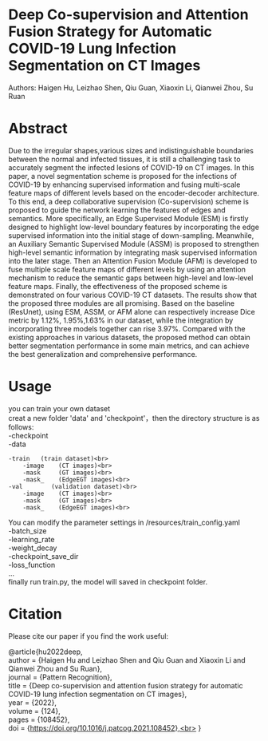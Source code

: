 # Deep Co-supervision and Attention Fusion Strategy for Automatic COVID-19 Lung Infection Segmentation on CT Images
Authors: Haigen Hu, Leizhao Shen, Qiu Guan, Xiaoxin Li, Qianwei Zhou, Su Ruan

# Abstract
Due to the irregular shapes,various sizes and indistinguishable boundaries between the normal and infected tissues, it is still a challenging task to accurately segment the infected lesions of COVID-19 on CT images. In this paper, a novel segmentation scheme is proposed for the infections of COVID-19 by enhancing supervised information and fusing multi-scale feature maps of different levels based on the encoder-decoder architecture. To this end, a deep collaborative supervision (Co-supervision) scheme is proposed to guide the network learning the features of edges and semantics. More specifically, an Edge Supervised Module (ESM) is firstly designed to highlight low-level boundary features by incorporating the edge supervised information into the initial stage of down-sampling. Meanwhile, an Auxiliary Semantic Supervised Module (ASSM) is proposed to strengthen high-level semantic information by integrating mask supervised information into the later stage. Then an Attention Fusion Module (AFM) is developed to fuse multiple scale feature maps of different levels by using an attention mechanism to reduce the semantic gaps between high-level and low-level feature maps. Finally, the effectiveness of the proposed scheme is demonstrated on four various COVID-19 CT datasets. The results show that the proposed three modules are all promising. Based on the baseline (ResUnet), using ESM, ASSM, or AFM alone can respectively increase Dice metric by 1.12%, 1.95%,1.63% in our dataset, while the integration by incorporating three models together can rise 3.97%. Compared with the existing approaches in various datasets, the proposed method can obtain better segmentation performance in some main metrics, and can achieve the best generalization and comprehensive performance.


# Usage

you can train your own dataset <br>
creat a new folder 'data' and 'checkpoint'，then the directory structure is as follows:<br>
-checkpoint <br>
-data <br>
``` <br>
-train   (train dataset)<br>
    -image    (CT images)<br>
    -mask     (GT images)<br>
    -mask_    (EdgeEGT images)<br>
-val        (validation dataset)<br>
    -image    (CT images)<br>
    -mask     (GT images)<br>
    -mask_    (EdgeEGT images)<br>
```
You can modify the parameter settings in /resources/train_config.yaml<br>
-batch_size<br>
-learning_rate<br>
-weight_decay<br>
-checkpoint_save_dir<br>
-loss_function<br>
...<br>
finally run train.py, the model will saved in checkpoint folder.<br>

# Citation
Please cite our paper if you find the work useful:

@article{hu2022deep,<br>
    author = {Haigen Hu and Leizhao Shen and Qiu Guan and Xiaoxin Li and Qianwei Zhou and Su Ruan},<br>
    journal = {Pattern Recognition},<br>
    title = {Deep co-supervision and attention fusion strategy for automatic COVID-19 lung infection segmentation on CT images},<br>
    year = {2022},<br>
    volume = {124},<br>
    pages = {108452},<br>
    doi = {https://doi.org/10.1016/j.patcog.2021.108452},<br>
}<br>
